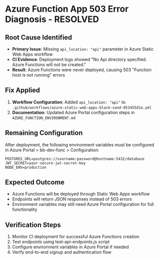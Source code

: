 # Azure Function App 503 Error Diagnosis - RESOLVED

## Root Cause Identified
- **Primary Issue**: Missing `api_location: "api"` parameter in Azure Static Web Apps workflow
- **CI Evidence**: Deployment logs showed "No Api directory specified. Azure Functions will not be created."
- **Result**: Azure Functions were never deployed, causing 503 "Function host is not running" errors

## Fix Applied
1. **Workflow Configuration**: Added `api_location: "api"` to `.github/workflows/azure-static-web-apps-black-sand-053455d1e.yml`
2. **Documentation**: Updated Azure Portal configuration steps in `AZURE_FUNCTION_ENVIRONMENT.md`

## Remaining Configuration
After deployment, the following environment variables must be configured in Azure Portal > bb-dev-func > Configuration:
```
POSTGRES_URL=postgres://username:password@hostname:5432/database
JWT_SECRET=your-secure-jwt-secret-key
NODE_ENV=production
```

## Expected Outcome
- Azure Functions will be deployed through Static Web Apps workflow
- Endpoints will return JSON responses instead of 503 errors
- Environment variables may still need Azure Portal configuration for full functionality

## Verification Steps
1. Monitor CI deployment for successful Azure Functions creation
2. Test endpoints using test-api-endpoints.js script
3. Configure environment variables in Azure Portal if needed
4. Verify end-to-end signup and authentication flow

